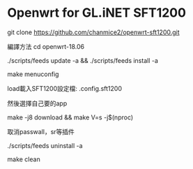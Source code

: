 # Openwrt for GL.iNET SFT1200

git clone https://github.com/chanmice2/openwrt-sft1200.git

編譯方法
cd openwrt-18.06

./scripts/feeds update -a && ./scripts/feeds install -a

make menuconfig

load載入SFT1200設定檔: .config.sft1200

然後選擇自己要的app

make -j8 download && make V=s -j$(nproc)


取消passwall，sr等插件

./scripts/feeds uninstall -a

make clean
